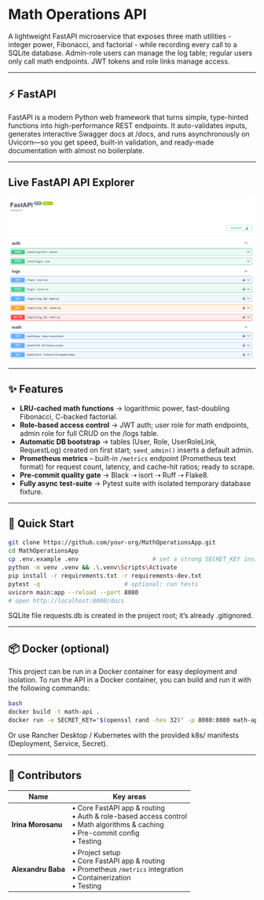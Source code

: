 # Math Operations API

A lightweight FastAPI microservice that exposes three math utilities - integer power, Fibonacci, and factorial - while
recording every call to a SQLite database. Admin-role users can manage the log table; regular users only
call math endpoints. JWT tokens and role links manage access.

---

## ⚡ FastAPI

FastAPI is a modern Python web framework that turns simple, type-hinted functions into high-performance REST endpoints.
It auto-validates inputs, generates interactive Swagger docs at /docs, and runs asynchronously on Uvicorn—so you get
speed, built-in validation, and ready-made documentation with almost no boilerplate.

---

## Live FastAPI API Explorer

![Swagger UI overview](docs/images/swagger-ui.png)

---

## ✨ Features

* **LRU-cached math functions** → logarithmic power, fast-doubling Fibonacci, C-backed factorial.
* **Role-based access control** → JWT auth; user role for math endpoints, admin role for full CRUD on the /logs table.
* **Automatic DB bootstrap** → tables (User, Role, UserRoleLink, RequestLog) created on first start; `seed_admin()`
  inserts a default admin.
* **Prometheus metrics** – built-in `/metrics` endpoint (Prometheus text format) for request count, latency, and
  cache-hit ratios; ready to scrape.
* **Pre-commit quality gate** → Black ⇢ isort ⇢ Ruff ⇢ Flake8.
* **Fully async test-suite** → Pytest suite with isolated temporary database fixture.

---

## 🚀 Quick Start

```bash
git clone https://github.com/your-org/MathOperationsApp.git
cd MathOperationsApp
cp .env.example .env                     # set a strong SECRET_KEY inside!
python -m venv .venv && .\.venv\Scripts\Activate
pip install -r requirements.txt -r requirements-dev.txt
pytest -q                        # optional: run tests
uvicorn main:app --reload --port 8080
# open http://localhost:8080/docs
```

SQLite file requests.db is created in the project root; it’s already .gitignored.

---

## 📦 Docker (optional)

This project can be run in a Docker container for easy deployment and isolation. To run the API in a Docker container,
you can build and run it with the following commands:

```bash
bash
docker build -t math-api .
docker run -e SECRET_KEY="$(openssl rand -hex 32)" -p 8080:8080 math-api
```

Or use Rancher Desktop / Kubernetes with the provided k8s/ manifests (Deployment, Service, Secret).

---

## 👥 Contributors

| Name               | Key areas                                                                                                                              |
|--------------------|----------------------------------------------------------------------------------------------------------------------------------------|
| **Irina Morosanu** | • Core FastAPI app & routing<br> • Auth & role-based access control<br>• Math algorithms & caching<br>• Pre-commit config<br>• Testing |
| **Alexandru Baba** | • Project setup<br>• Core FastAPI app & routing<br> • Prometheus `/metrics` integration<br>• Containerization<br>• Testing             |
